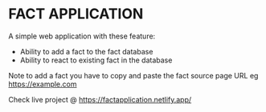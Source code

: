 # FACT APPLICATION

A simple web application with these feature:

- Ability to add a fact to the fact database
- Ability to react to existing fact in the database

Note to add a fact you have to copy and paste the fact source page URL
eg https://example.com

Check live project @ https://factapplication.netlify.app/
